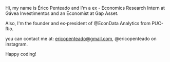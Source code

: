 Hi, my name is Érico Penteado and I'm a ex - Economics Research Intern at Gávea Investimentos and an Economist at Gap Asset. 

Also, I'm the founder and ex-president of @EconData Analytics from PUC-Rio.

you can contact me at: ericopenteado@gmail.com, @ericopenteado on instagram.

Happy coding!

